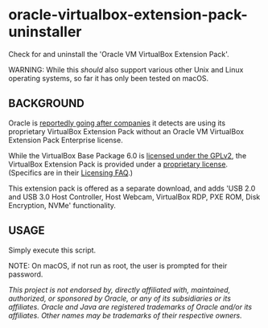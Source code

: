 oracle-virtualbox-extension-pack-uninstaller
============================================

Check for and uninstall the 'Oracle VM VirtualBox Extension Pack'.

WARNING: While this _should_ also support various other Unix and Linux operating systems, so far it has only been tested on macOS.

BACKGROUND
----------

Oracle is [reportedly going after companies][1] it detects are using its proprietary VirtualBox Extension Pack without an Oracle VM VirtualBox Extension Pack Enterprise license.

While the VirtualBox Base Package 6.0 is [licensed under the GPLv2][2], the VirtualBox Extension Pack is provided under a [proprietary license][3]. (Specifics are in their [Licensing FAQ][4].)

This extension pack is offered as a separate download, and adds 'USB 2.0 and USB 3.0 Host Controller, Host Webcam, VirtualBox RDP, PXE ROM, Disk Encryption, NVMe' functionality.

USAGE
-----
Simply execute this script.

NOTE: On macOS, if not run as root, the user is prompted for their password.


[1]: https://www.theregister.co.uk/2019/10/04/oracle_virtualbox_merula/
[2]: https://www.virtualbox.org/wiki/GPL
[3]: https://www.virtualbox.org/wiki/VirtualBox_PUEL
[4]: https://www.virtualbox.org/wiki/Licensing_FAQ

_This project is not endorsed by, directly affiliated with, maintained, authorized, or sponsored by Oracle, or any of its subsidiaries or its affiliates. Oracle and Java are registered trademarks of Oracle and/or its affiliates. Other names may be trademarks of their respective owners._
